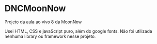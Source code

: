 # DNCMoonNow
Projeto da aula ao vivo 8 da MoonNow

Usei HTML, CSS e javaScript puro, além do google fonts. Não foi utilizada nenhuma library ou framework nesse projeto.
